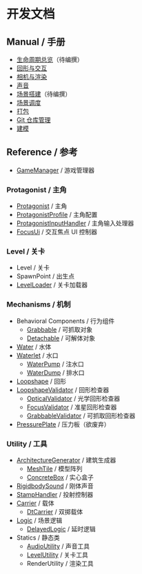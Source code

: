 # 开发文档

## Manual / 手册

- [生命周期总览](manual/life-cycle-overview.md)（待编撰）
- [回形与交互](manual/loopshape-and-interaction.md)
- [相机与渲染](manual/camera-and-rendering.md)
- [声音](manual/audio.md)
- [场景搭建](manual/architecture.md)（待编撰）
- [场景调度](manual/scene-management.md)
- [打包](manual/building.md)
- [Git 仓库管理](manual/git-repository-management.md)
- [建模](manual/modelling.md)

## Reference / 参考

- [GameManager](reference/GameManager.md) / 游戏管理器

### Protagonist / 主角

- [Protagonist](reference/Protagonist.md) / 主角
- [ProtagonistProfile](reference/ProtagonistProfile.md) / 主角配置
- [ProtagonistInputHandler](reference/ProtagonistInputHandler.md) / 主角输入处理器
- [FocusUi](reference/FocusUi.md) / 交互焦点 UI 控制器

### Level / 关卡

- Level / 关卡
- SpawnPoint / 出生点
- [LevelLoader](reference/LevelLoader.md) / 关卡加载器

### Mechanisms / 机制

- Behavioral Components / 行为组件
	- [Grabbable](reference/Grabbable.md) / 可抓取对象
	- [Detachable](reference/Detachable.md) / 可解体对象
- [Water](reference/Water.md) / 水体
- [Waterlet](reference/Waterlet.md) / 水口
	- [WaterPump](reference/WaterPump.md) / 注水口
	- [WaterDump](reference/WaterDump.md) / 排水口
- [Loopshape](reference/Loopshape.md) / 回形
- [LoopshapeValidator](reference/LoopshapeValidator.md) / 回形检查器
	- [OpticalValidator](reference/OpticalValidator.md) / 光学回形检查器
	- [FocusValidator](reference/FocusValidator.md) / 准星回形检查器
	- [GrabbableValidator](reference/GrabbableValidator.md) / 可抓取回形检查器
- [PressurePlate](reference/PressurePlate.md) / 压力板（欲废弃）

### Utility / 工具

- [ArchitectureGenerator](reference/ArchitectureGenerator.md) / 建筑生成器
	- [MeshTile](reference/MeshTile.md) / 模型阵列
	- [ConcreteBox](reference/ConcreteBox.md) / 实心盒子
- [RigidbodySound](reference/RigidbodySound.md) / 刚体声音
- [StampHandler](reference/StampHandler.md) / 投射控制器
- [Carrier](reference/Carrier.md) / 载体
	- [DtCarrier](reference/DtCarrier.md) / 双掷载体
- [Logic](reference/Logic.md) / 场景逻辑
	- [DelayedLogic](reference/DelayedLogic.md) / 延时逻辑
- Statics / 静态类
	- [AudioUtility](reference/AudioUtility.md) / 声音工具
	- [LevelUtility](reference/LevelUtility.md) / 关卡工具
	- RenderUtility / 渲染工具
